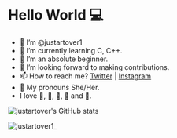  # Hello World :computer:
- 👋 I’m @justartover1
- 👀 I’m currently learning C, C++.
- 🌱 I’m an absolute beginner.
- :handshake: I’m looking forward to making contributions.
- 📫 How to reach me? [Twitter](https://twitter.com/justartover) | [Instagram](https://www.instagram.com/justartover/)
- :woman: My pronouns She/Her.
- I love :chocolate_bar:, :ramen:, :ice_cream:, :musical_note: and :dog:. 

![justartover's GitHub stats](https://github-readme-stats.vercel.app/api?username=justartover1&show_icons=true&theme=radical)

![justartover1_](https://user-images.githubusercontent.com/97979186/151951806-73122df1-3bb1-44b7-b522-d65596f54d28.png)

<!---
[![Top Langs](https://github-readme-stats.vercel.app/api/top-langs/?username=justartover1&langs_count=8)](https://github.com/anuraghazra/github-readme-stats)

[![Top Langs](https://github-readme-stats.vercel.app/api/top-langs/?username=justartover1&layout=compact)](https://github.com/justartover1/github-readme-stats)

justartover1/justartover1 is a ✨ special ✨ repository because its `README.md` (this file) appears on your GitHub profile.
You can click the Preview link to take a look at your changes.
--->


